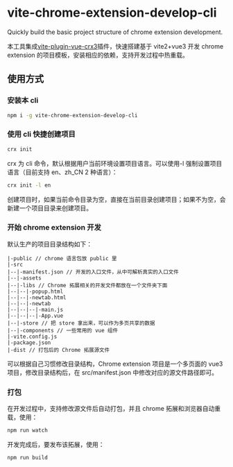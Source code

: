 # vite-chrome-extension-develop-cli

Quickly build the basic project structure of chrome extension development.

本工具集成[vite-plugin-vue-crx3](https://github.com/yeqisong/vite-plugin-vue-crx3)插件，快速搭建基于 vite2+vue3 开发 chrome extension 的项目模板，安装相应的依赖，支持开发过程中热重载。

## 使用方式

### 安装本 cli

```bash
npm i -g vite-chrome-extension-develop-cli
```

### 使用 cli 快捷创建项目

```bash
crx init
```

crx 为 cli 命令，默认根据用户当前环境设置项目语言。可以使用-l 强制设置项目语言（目前支持 en、zh_CN 2 种语言）：

```bash
crx init -l en
```

创建项目时，如果当前命令目录为空，直接在当前目录创建项目；如果不为空，会新建一个项目目录来创建项目。

### 开始 chrome extension 开发

默认生产的项目目录结构如下：

```text
|-public // chrome 语言包放 public 里
|-src
|--|-manifest.json // 开发的入口文件，从中可解析真实的入口文件
|--|-assets
|--|-libs // Chrome 拓展相关的开发文件都放在一个文件夹下面
|--|--|-popup.html
|--|--|-newtab.html
|--|--|-newtab
|--|--|--|-main.js
|--|--|--|-App.vue
|--|-store // 把 store 拿出来，可以作为多页共享的数据
|--|-components // 一些常用的 vue 组件
|-vite.config.js
|-package.json
|-dist // 打包后的 Chrome 拓展源文件
```

可以根据自己习惯修改目录结构，Chrome extension 项目是一个多页面的 vue3 项目，修改目录结构后，在 src/manifest.json 中修改对应的源文件路径即可。

### 打包

在开发过程中，支持修改源文件后自动打包，并且 chrome 拓展和浏览器自动重载，使用：

```bash
npm run watch
```

开发完成后，要发布该拓展，使用：

```bash
npm run build
```
